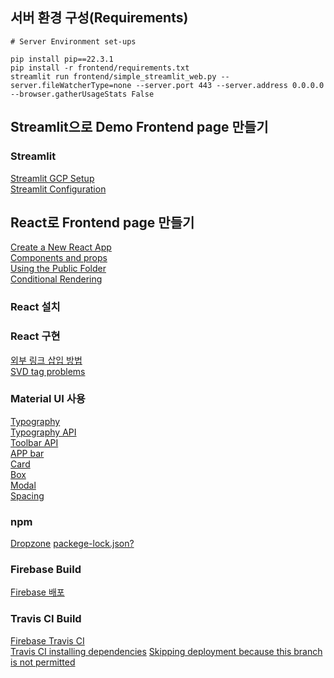 ## 서버 환경 구성(Requirements)
```
# Server Environment set-ups

pip install pip==22.3.1
pip install -r frontend/requirements.txt
streamlit run frontend/simple_streamlit_web.py --server.fileWatcherType=none --server.port 443 --server.address 0.0.0.0 --browser.gatherUsageStats False
```


## Streamlit으로 Demo Frontend page 만들기
### Streamlit
[Streamlit GCP Setup](https://www.artefact.com/blog/how-to-deploy-and-secure-your-streamlit-app-on-gcp/)  
[Streamlit Configuration](https://docs.streamlit.io/library/advanced-features/configuration)  

## React로 Frontend page 만들기
[Create a New React App](https://reactjs.org/docs/create-a-new-react-app.html)  
[Components and props](https://ko.reactjs.org/docs/components-and-props.html)  
[Using the Public Folder](https://create-react-app.dev/docs/using-the-public-folder)  
[Conditional Rendering](https://ko.reactjs.org/docs/conditional-rendering.html)  
### React 설치

### React 구현
[외부 링크 삽입 방법](https://velog.io/@runprogrmm/React-%EC%99%B8%EB%B6%80-%EC%82%AC%EC%9D%B4%ED%8A%B8-%EC%97%B0%EA%B2%B0%ED%95%98%EB%8A%94-%EB%B2%95)    
[SVD tag problems](https://stackoverflow.com/questions/59820954/syntaxerror-unknown-namespace-tags-are-not-supported-by-default)
### Material UI 사용
[Typography](https://react.school/material-ui/typography)  
[Typography API](https://mui.com/material-ui/api/typography/)  
[Toolbar API](https://mui.com/material-ui/api/toolbar/)  
[APP bar](https://mui.com/material-ui/react-app-bar/)      
[Card](https://mui.com/material-ui/react-card/)  
[Box](https://mui.com/material-ui/react-box/)  
[Modal](https://mui.com/material-ui/react-modal/)  
[Spacing](https://mui.com/material-ui/react-modal/)  

### npm
[Dropzone](https://react-dropzone.js.org/#section-basic-example)
[packege-lock.json?](https://pewww.tistory.com/11)
### Firebase Build
[Firebase 배포](https://blog.roto.codes/deploy-react-app-to-firebase/)  
### Travis CI Build
[Firebase Travis CI](https://docs.travis-ci.com/user/deployment/firebase/#deploying-to-a-custom-project)  
[Travis CI installing dependencies](https://docs.travis-ci.com/user/deployment/firebase/#deploying-to-a-custom-project)
[Skipping deployment because this branch is not permitted](https://github.com/travis-ci/travis-ci/issues/8289)  
  
